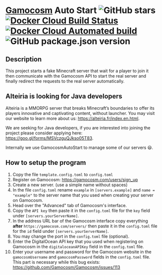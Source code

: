 # [Gamocosm](https://gamocosm.com/) Auto Start ![GitHub stars](https://img.shields.io/github/stars/Alteiria/gamocosmautostart.svg?style=social) [![Docker Cloud Build Status](https://img.shields.io/docker/cloud/build/alteiria/gamocosmautostart.svg)](https://hub.docker.com/r/alteiria/gamocosmautostart) [![Docker Cloud Automated build](https://img.shields.io/docker/cloud/automated/alteiria/gamocosmautostart.svg)](https://hub.docker.com/r/alteiria/gamocosmautostart) ![GitHub package.json version](https://img.shields.io/github/package-json/v/alteiria/gamocosmautostart.svg)
## Description
This project starts a fake Minecraft server that wait for a player to join it then communicate with the Gamocosm API to start the real server and finally redirect the requests to the real server automatically.

## Alteiria is looking for Java developers
Alteiria is a MMORPG server that breaks Minecraft’s boundaries to offer its players innovative and captivating content, without launcher. You may visit our website to learn more about us: https://alteiria.fr/index.en.html.

We are seeking for Java developers, if you are interested into joining the project please consider applying here: https://goo.gl/forms/MSVczguQJkso05T83.

Internally we use GamocosmAutoStart to manage some of our servers :smiley:.

## How to setup the program
1. Copy the file `template.config.toml` to `config.toml`
2. Register on Gamocosm: https://gamocosm.com/users/sign_up
3. Create a new server. (use a simple name without spaces)
4. In the file `config.toml` rename `example` in `[servers.example]` and `name = "example"` to the server name that you used when creating your server on Gamocosm.
5. Head over the "Advanced" tab of Gamocosm's interface.
6. Copy the `API key` then paste it in the `config.toml` file for the `key` field under `[servers.yourServerName]`.
7. In the address URL bar of the Gamocosm interface copy everything **after** `https://gamocosm.com/servers/` then paste it in the `config.toml` file for the `id` field under `[servers.yourServerName]`.
8. You may change the port in the `config.toml` file (optional).
9. Enter the DigitalOcean API key that you used when registering on Gamocosm in the `digitaloceanAPIKey` field in the `config.toml` file.
10. Enter your username and password for the Gamocosm website in the `gamocosmUsername` and `gamocosmPassword` fields in the `config.toml` file. This part is necessary while this bug exists: https://github.com/Gamocosm/Gamocosm/issues/113